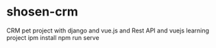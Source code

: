 # shosen-crm
CRM pet project with django and vue.js and
Rest API and vuejs learning project
ipm install
npm run serve
